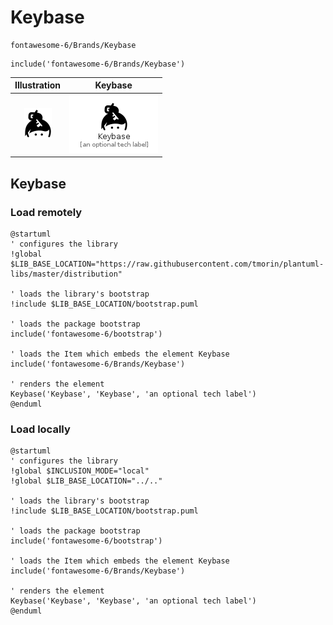 # Keybase


```text
fontawesome-6/Brands/Keybase
```

```text
include('fontawesome-6/Brands/Keybase')
```



| Illustration | Keybase |
| :---: | :---: |
| ![illustration for Illustration](../../fontawesome-6/Brands/Keybase.png) | ![illustration for Keybase](../../fontawesome-6/Brands/Keybase.Local.png) |




## Keybase

### Load remotely
```plantuml
@startuml
' configures the library
!global $LIB_BASE_LOCATION="https://raw.githubusercontent.com/tmorin/plantuml-libs/master/distribution"

' loads the library's bootstrap
!include $LIB_BASE_LOCATION/bootstrap.puml

' loads the package bootstrap
include('fontawesome-6/bootstrap')

' loads the Item which embeds the element Keybase
include('fontawesome-6/Brands/Keybase')

' renders the element
Keybase('Keybase', 'Keybase', 'an optional tech label')
@enduml
```

### Load locally
```plantuml
@startuml
' configures the library
!global $INCLUSION_MODE="local"
!global $LIB_BASE_LOCATION="../.."

' loads the library's bootstrap
!include $LIB_BASE_LOCATION/bootstrap.puml

' loads the package bootstrap
include('fontawesome-6/bootstrap')

' loads the Item which embeds the element Keybase
include('fontawesome-6/Brands/Keybase')

' renders the element
Keybase('Keybase', 'Keybase', 'an optional tech label')
@enduml
```

